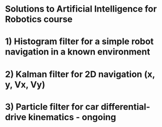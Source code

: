 # Solutions to Artificial Intelligence for Robotics course
# 1) Histogram filter for a simple robot navigation in a known environment 
# 2) Kalman filter for 2D navigation (x, y, Vx, Vy)
# 3) Particle filter for car differential-drive kinematics - ongoing
